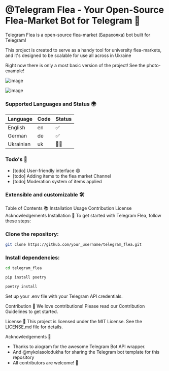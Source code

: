 # @Telegram Flea - Your Open-Source Flea-Market Bot for Telegram 🛒


Telegram Flea is a open-source flea-market (Барахолка) bot built for Telegram! 

This project is created to serve as a handy tool for university flea-markets, and it's designed to be scalable for use all across in Ukraine

Right now there is only a most basic version of the project! See the photo-example!

![image](https://github.com/Salz0/telegram_flea/assets/76848642/9466e8cd-7b95-4c01-95d1-c46598aa40f7)


![image](https://github.com/Salz0/telegram_flea/assets/76848642/7d92f843-9ab7-4c4b-a36d-2120eff5255a)

### Supported Languages and Status 🌍

| Language  | Code  | Status  |
|-----------|-------|---------|
| English   | en    | ✅       |
| German    | de    | ✅ |
| Ukrainian | uk | 👷‍♂️   |

### Todo's 🌟

* [todo] User-friendly interface 😄
* [todo] Adding items to the flea market Channel
* [todo] Moderation system of items applied

### Extensible and customizable 🛠️
Table of Contents 📚
Installation
Usage
Contribution
License
Acknowledgements
Installation 🔧
To get started with Telegram Flea, follow these steps:

### Clone the repository:
```bash
git clone https://github.com/your_username/telegram_flea.git
```
### Install dependencies:
```bash
cd telegram_flea
```
```bash
pip install poetry
```
```bash
poetry install
```
Set up your .env file with your Telegram API credentials.

Contribution 🤝
We love contributions! Please read our Contribution Guidelines to get started.

License 📝
This project is licensed under the MIT License. See the LICENSE.md file for details.

Acknowledgements 🙏
* Thanks to aiogram for the awesome Telegram Bot API wrapper.
* And @mykolasolodukha for sharing the Telegram bot template for this repository
* All contributors are welcome! 🌟
